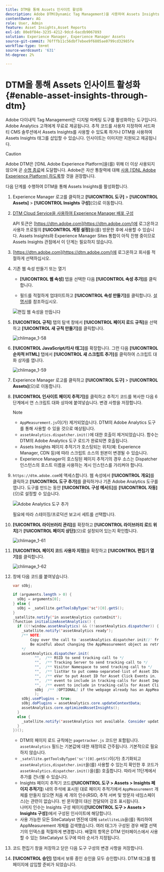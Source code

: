 ```yaml
---
title: DTM을 통해 Assets 인사이트 활성화
description: Adobe DTM(Dynamic Tag Management)을 사용하여 Assets Insights를 활성화하는 방법을 알아봅니다.
contentOwner: AG
role: User, Admin
feature: Asset Insights,Asset Reports
exl-id: 80e8f84e-3235-4212-9dcd-6acdb9067893
solution: Experience Manager, Experience Manager Assets
source-git-commit: 76fffb11c56dbf7ebee9f6805ae0799cd32985fe
workflow-type: tm+mt
source-wordcount: '631'
ht-degree: 2%

---
```


# DTM을 통해 Assets 인사이트 활성화 {#enable-asset-insights-through-dtm}

Adobe 다이내믹 Tag Management은 디지털 마케팅 도구를 활성화하는 도구입니다. Adobe Analytics 고객에게 무료로 제공됩니다. 추적 코드를 사용자 지정하여 서드파티 CMS 솔루션에서 Assets Insights를 사용할 수 있도록 하거나 DTM을 사용하여 Assets Insights 태그를 삽입할 수 있습니다. 인사이트는 이미지만 지원되고 제공됩니다.

>[!CAUTION]
>
>Adobe DTM은 [!DNL Adobe Experience Platform]을(를) 위해 더 이상 사용되지 않으며 곧 [수명 종료](https://medium.com/launch-by-adobe/dtm-plans-for-a-sunset-3c6aab003a6f)에 도달합니다. Adobe은 자산 통찰력에 대해 [사용 [!DNL Adobe Experience Platform] 하도록](https://experienceleague.adobe.com/docs/experience-manager-learn/assets/advanced/asset-insights-launch-tutorial.html)할 것을 권장합니다.

다음 단계를 수행하여 DTM을 통해 Assets Insights를 활성화합니다.

1. Experience Manager 로고를 클릭하고 **[!UICONTROL 도구]** > **[!UICONTROL Assets]** > **[!UICONTROL Insights 구성]**(으)로 이동합니다.
1. [DTM Cloud Service을 사용하여 Experience Manager 배포 구성](/help/sites-administering/dtm.md)

   API 토큰은 [https://dtm.adobe.com](https://dtm.adobe.com/)에 로그온하고 사용자 프로필의 **[!UICONTROL 계정 설정]**&#x200B;을(를) 방문한 후에 사용할 수 있습니다. Assets Insights와 Experience Manager Sites 통합이 아직 진행 중이므로 Assets Insights 관점에서 이 단계는 필요하지 않습니다.

1. [https://dtm.adobe.com](https://dtm.adobe.com/)에 로그온하고 회사를 적절하게 선택하십시오.
1. 기존 웹 속성 만들기 또는 열기

   * **[!UICONTROL 웹 속성]** 탭을 선택한 다음 **[!UICONTROL 속성 추가]**&#x200B;를 클릭합니다.

   * 필드를 적절하게 업데이트하고 **[!UICONTROL 속성 만들기]**&#x200B;를 클릭합니다. [설명서](https://experienceleague.adobe.com/docs/experience-manager-learn/getting-started-wknd-tutorial-develop/overview.html?lang=ko-KR)를 참조하십시오.

   ![편집 웹 속성을 만듭니다](assets/Create-edit-web-property.png)

1. **[!UICONTROL 규칙]** 탭의 탐색 창에서 **[!UICONTROL 페이지 로드 규칙]**&#x200B;을 선택하고 **[!UICONTROL 새 규칙 만들기]**&#x200B;를 클릭합니다.

   ![chlimage_1-58](assets/chlimage_1-194.png)

1. **[!UICONTROL JavaScript/타사 태그]**&#x200B;를 확장합니다. 그런 다음 **[!UICONTROL 순차적 HTML]** 탭에서 **[!UICONTROL 새 스크립트 추가]**&#x200B;를 클릭하여 스크립트 대화 상자를 엽니다.

   ![chlimage_1-59](assets/chlimage_1-195.png)

1. Experience Manager 로고를 클릭하고 **[!UICONTROL 도구]** > **[!UICONTROL Assets]**(으)로 이동합니다.
1. **[!UICONTROL 인사이트 페이지 추적기]**&#x200B;를 클릭하고 추적기 코드를 복사한 다음 6단계에서 연 스크립트 대화 상자에 붙여넣습니다. 변경 사항을 저장합니다.

   >[!NOTE]
   >
   >* `AppMeasurement.js`이(가) 제거되었습니다. DTM의 Adobe Analytics 도구를 통해 사용할 수 있을 것으로 예상됩니다.
   >* `assetAnalytics.dispatcher.init()`에 대한 호출이 제거되었습니다. 함수는 DTM의 Adobe Analytics 도구 로드가 완료되면 호출됩니다.
   >* Assets Insights 페이지 추적기가 호스팅되는 위치(예: Experience Manager, CDN 등)에 따라 스크립트 소스의 원본이 변경될 수 있습니다.
   >* Experience Manager이 호스팅된 페이지 추적기의 경우 소스는 Dispatcher 인스턴스의 호스트 이름을 사용하는 게시 인스턴스를 가리켜야 합니다.

1. `https://dtm.adobe.com`에 액세스합니다. 웹 속성에서 **[!UICONTROL 개요]**&#x200B;를 클릭하고 **[!UICONTROL 도구 추가]**&#x200B;를 클릭하거나 기존 Adobe Analytics 도구를 엽니다. 도구를 만드는 동안 **[!UICONTROL 구성 메서드]**&#x200B;를 **[!UICONTROL 자동]**(으)로 설정할 수 있습니다.

   ![Adobe Analytics 도구 추가](assets/Add-Adobe-Analytics-Tool.png)

   필요에 따라 스테이징/프로덕션 보고서 세트를 선택합니다.

1. **[!UICONTROL 라이브러리 관리]**&#x200B;를 확장하고 **[!UICONTROL 라이브러리 로드 위치]**&#x200B;가 **[!UICONTROL 페이지 상단]**(으)로 설정되어 있는지 확인합니다.

   ![chlimage_1-61](assets/chlimage_1-197.png)

1. **[!UICONTROL 페이지 코드 사용자 지정]**&#x200B;을 확장하고 **[!UICONTROL 편집기 열기]**&#x200B;를 클릭합니다.

   ![chlimage_1-62](assets/chlimage_1-198.png)

1. 창에 다음 코드를 붙여넣습니다.

   ```Java
   var sObj;
   
   if (arguments.length > 0) {
     sObj = arguments[0];
   } else {
     sObj = _satellite.getToolsByType('sc')[0].getS();
   }
   _satellite.notify('in assetAnalytics customInit');
   (function initializeAssetAnalytics() {
     if ((!!window.assetAnalytics) && (!!assetAnalytics.dispatcher)) {
       _satellite.notify('assetAnalytics ready');
       /** NOTE:
           Copy over the call to 'assetAnalytics.dispatcher.init()' from Assets Pagetracker
           Be mindful about changing the AppMeasurement object as retrieved above.
       */
       assetAnalytics.dispatcher.init(
             "",  /** RSID to send tracking-call to */
             "",  /** Tracking Server to send tracking-call to */
             "",  /** Visitor Namespace to send tracking-call to */
             "",  /** listVar to put comma-separated-list of Asset IDs for Asset Impression Events in tracking-call, for example, 'listVar1' */
             "",  /** eVar to put Asset ID for Asset Click Events in, for example, 'eVar3' */
             "",  /** event to include in tracking-calls for Asset Impression Events, for example, 'event8' */
             "",  /** event to include in tracking-calls for Asset Click Events, for example, 'event7' */
             sObj  /** [OPTIONAL] if the webpage already has an AppMeasurement object, include the object here. If unspecified, Pagetracker Core shall create its own AppMeasurement object */
             );
       sObj.usePlugins = true;
       sObj.doPlugins = assetAnalytics.core.updateContextData;
       assetAnalytics.core.optimizedAssetInsights();
     }
     else {
       _satellite.notify('assetAnalytics not available. Consider updating the Custom Page Code', 4);
     }
   })();
   ```

   * DTM의 페이지 로드 규칙에는 `pagetracker.js` 코드만 포함됩니다. `assetAnalytics` 필드는 기본값에 대한 재정의로 간주됩니다. 기본적으로 필요하지 않습니다.
   * `_satellite.getToolsByType('sc')[0].getS()`이(가) 초기화되고 `assetAnalytics,dispatcher.init`을(를) 사용할 수 있는지 확인한 후 코드가 `assetAnalytics.dispatcher.init()`을(를) 호출합니다. 따라서 11단계에서 추가를 건너뛸 수 있습니다.
   * Insights 페이지 추적기 코드(**[!UICONTROL 도구 > Assets > Insights 페이지 추적기]**) 내의 주석에 표시된 대로 페이지 추적기에서 `AppMeasurement` 개체를 만들지 않으면 처음 세 개의 인수(RSID, 추적 서버 및 방문자 네임스페이스)는 관련이 없습니다. 빈 문자열이 대신 전달되어 강조 표시됩니다.\
     나머지 인수는 Insights 구성 페이지(**[!UICONTROL 도구 > Assets > Insights 구성]**)에서 구성된 인사이트에 해당합니다.
   * 사용 가능한 모든 SiteCatalyst 엔진에 대해 `satelliteLib`을(를) 쿼리하여 AppMeasurement 개체를 검색했습니다. 여러 태그가 구성된 경우 배열 선택기의 인덱스를 적절하게 변경합니다. 배열의 항목은 DTM 인터페이스에서 사용할 수 있는 SiteCatalyst 도구에 따라 순서가 지정됩니다.

1. 코드 편집기 창을 저장하고 닫은 다음 도구 구성의 변경 사항을 저장합니다.
1. **[!UICONTROL 승인]** 탭에서 보류 중인 승인을 모두 승인합니다. DTM 태그를 웹 페이지에 삽입할 준비가 되었습니다.
